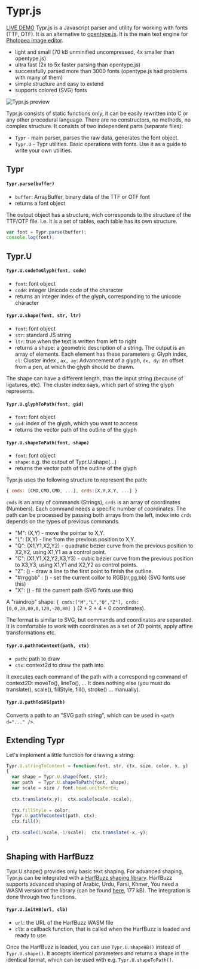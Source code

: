 # Typr.js  

[LIVE DEMO](https://photopea.github.io/Typr.js) Typr.js is a Javascript parser and utility for working with fonts (TTF, OTF). It is an alternative to [opentype.js](https://github.com/nodebox/opentype.js). It is the main text engine for [Photopea image editor](https://www.photopea.com).

* light and small (70 kB unminified uncompressed, 4x smaller than opentype.js)
* ultra fast (2x to 5x faster parsing than opentype.js)
* successfully parsed more than 3000 fonts (opentype.js had problems with many of them)
* simple structure and easy to extend
* supports colored (SVG) fonts

![Typr.js preview](glyphs.png "Typr.js preview")

Typr.js consists of static functions only, it can be easily rewritten into C or any other procedural language. There are no constructors, no methods, no complex structure. It consists of two independent parts (separate files):

* `Typr` - main parser, parses the raw data, generates the font object.
* `Typr.U` - Typr utilities. Basic operations with fonts. Use it as a guide to write your own utilities.


## Typr

#### `Typr.parse(buffer)`
* `buffer`: ArrayBuffer, binary data of the TTF or OTF font
* returns a font object

The output object has a structure, wich corresponds to the structure of the TTF/OTF file. I.e. it is a set of tables, each table has its own structure.

```javascript
var font = Typr.parse(buffer);
console.log(font);
```
## Typr.U

#### `Typr.U.codeToGlyph(font, code)`

* `font`: font object
* `code`: integer Unicode code of the character
* returns an integer index of the glyph, corresponding to the unicode character

#### `Typr.U.shape(font, str, ltr)`

* `font`: font object
* `str`: standard JS string
* `ltr`: true when the text is written from left to right
* returns a shape: a geometric description of a string. The output is an array of elements. Each element has these parameters `g`: Glyph index, `cl`: Cluster index , `ax, ay`: Advancement of a glyph, `dx, dy`: an offset from a pen, at which the glyph should be drawn.

The shape can have a different length, than the input string (because of ligatures, etc). The cluster index says, which part of string the glyph represents.

#### `Typr.U.glyphToPath(font, gid)`

* `font`: font object
* `gid`: index of the glyph, which you want to access
* returns the vector path of the outline of the glyph

#### `Typr.U.shapeToPath(font, shape)`

* `font`: font object
* `shape`: e.g. the output of Typr.U.shape(...) 
* returns the vector path of the outline of the glyph

Typr.js uses the following structure to represent the path:
```javascript
{ cmds: [CMD,CMD,CMD, ...], crds:[X,Y,X,Y, ...] }
```
`cmds` is an array of commands (Strings), `crds` is an array of coordinates (Numbers). Each command needs a specific number of coordinates. The path can be processed by passing both arrays from the left, index into `crds` depends on the types of previous commands.

* "M": (X,Y) - move the pointer to X,Y.
* "L": (X,Y) - line from the previous position to X,Y.
* "Q": (X1,Y1,X2,Y2) - quadratic bézier curve from the previous position to X2,Y2, using X1,Y1 as a control point.
* "C": (X1,Y1,X2,Y2,X3,Y3) - cubic bézier curve from the previous position to X3,Y3, using X1,Y1 and X2,Y2 as control points.
* "Z": () - draw a line to the first point to finish the outline.
* "#rrggbb" : () - set the current collor to RGB(rr,gg,bb) (SVG fonts use this)
* "X": () - fill the current path (SVG fonts use this)

A "raindrop" shape: `{ cmds:["M","L","Q","Z"], crds:[0,0,20,80,0,120,-20,80] }` (2 + 2 + 4 + 0 coordinates). 

The format is similar to SVG, but commands and coordinates are separated. It is comfortable to work with coordinates as a set of 2D points, apply affine transformations etc.

#### `Typr.U.pathToContext(path, ctx)`

* `path`: path to draw
* `ctx`: context2d to draw the path into

It executes each command of the path with a corresponding command of context2D: moveTo(), lineTo(), ... It does nothing else (you must do translate(), scale(), fillStyle, fill(), stroke() ... manually).

#### `Typr.U.pathToSVG(path)`

Converts a path to an "SVG path string", which can be used in `<path d="..." />`.

## Extending Typr

Let's implement a little function for drawing a string:
```javascript
Typr.U.stringToContext = function(font, str, ctx, size, color, x, y)
{
  var shape = Typr.U.shape(font, str);
  var path  = Typr.U.shapeToPath(font, shape);
  var scale = size / font.head.unitsPerEm;
  
  ctx.translate(x,y);  ctx.scale(scale,-scale);
  
  ctx.fillStyle = color;
  Typr.U.pathToContext(path, ctx);
  ctx.fill();
  
  ctx.scale(1/scale,-1/scale);  ctx.translate(-x,-y);
}
```
## Shaping with HarfBuzz

Typr.U.shape() provides only basic text shaping. For advanced shaping, Typr.js can be integrated with a [HarfBuzz shaping library](http://www.harfbuzz.org/). HarfBuzz supports advanced shaping of Arabic, Urdu, Farsi, Khmer, You need a WASM version of the library (can be found [here](https://www.photopea.com/code/external/hb.wasm), 177 kB). The integration is done through two functions.

#### `Typr.U.initHB(url, clb)`

* `url`: the URL of the HarfBuzz WASM file
* `clb`: a callback function, that is called when the HarfBuzz is loaded and ready to use

Once the HarfBuzz is loaded, you can use `Typr.U.shapeHB()` instead of `Typr.U.shape()`. It accepts identical parameters and returns a shape in the identical format, which can be used with e.g. `Typr.U.shapeToPath()`.
